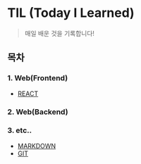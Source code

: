 # TIL (Today I Learned)

> 매일 배운 것을 기록합니다!



## 목차



### 1. Web(Frontend)

- [REACT](./react)



### 2. Web(Backend)



### 3. etc..

- [MARKDOWN](./markdown.md)
- [GIT](./git)

